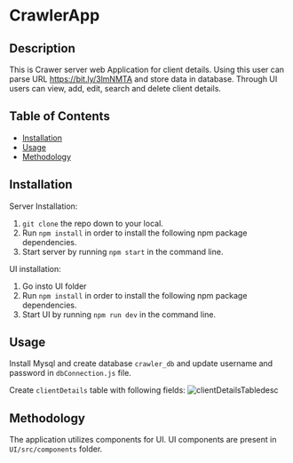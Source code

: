 # CrawlerApp

## Description 
  
This is Crawer server web Application for client details. Using this user can parse URL https://bit.ly/3lmNMTA and store data in database. Through UI users can view, add, edit, search and delete client details.


## Table of Contents
* [Installation](#installation)
* [Usage](#usage)
* [Methodology](#methodology)
  

## Installation

Server Installation:

1. `git clone` the repo down to your local.
2. Run `npm install` in order to install the following npm package dependencies.
3. Start server by running `npm start` in the command line.

UI installation:

1. Go insto UI folder
2. Run `npm install` in order to install the following npm package dependencies.
3. Start UI by running `npm run dev` in the command line.


## Usage 

Install Mysql and create database `crawler_db` and update username and password in `dbConnection.js` file.

Create `clientDetails` table with following fields:
![clientDetailsTabledesc](https://github.com/Shilpa1100/CrawlerApp/assets/171326323/970fa325-3f11-49fc-a75a-dc3381360457)

## Methodology

The application utilizes components for UI. UI components are present in `UI/src/components` folder.
